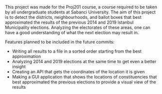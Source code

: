 This project was made for the Proj201 course, a course required to be taken by all undergraduate students at Sabanci University. The aim of this project is to detect the districts, neighbourhoods, and ballot boxes that best approximated the results of the previous 2014 and 2019 Istanbul Municipality elections. Analyzing the electorates of these areas, one can have a good understanding of what the next election may result in.


Features planned to be included in the future commits:
- Writing all results to a file in a sorted order starting from the best approximation
- Analyzing 2014 and 2019 elections at the same time to get even a better insight
- Creating an API that gets the coordinates of the location it is given
- Making a GUI application that shows the locations of constituencies that best approximated the previous elections to provide a visual view of the results
